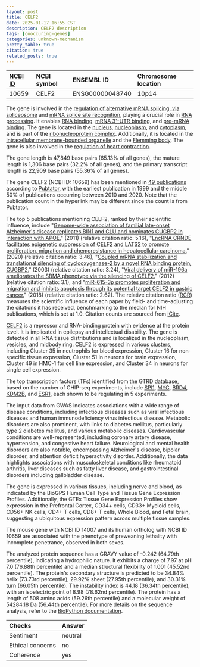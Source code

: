```yaml
---
layout: post
title: CELF2
date: 2025-01-17 16:55 CST
description: CELF2 description
tags: [cooccuring-genes]
categories: unknown-mechanism
pretty_table: true
citation: true
related_posts: true
---
```




| [NCBI ID](https://www.ncbi.nlm.nih.gov/gene/10659) | NCBI symbol | ENSEMBL ID | Chromosome location |
| :-------- | :------- | :-------- | :------- |
| 10659  | CELF2 | ENSG00000048740 | 10p14 |



The gene is involved in the [regulation of alternative mRNA splicing, via spliceosome](https://amigo.geneontology.org/amigo/term/GO:0000381) and [mRNA splice site recognition](https://amigo.geneontology.org/amigo/term/GO:0006376), playing a crucial role in [RNA processing](https://amigo.geneontology.org/amigo/term/GO:0006396). It enables [RNA binding](https://amigo.geneontology.org/amigo/term/GO:0003723), [mRNA 3'-UTR binding](https://amigo.geneontology.org/amigo/term/GO:0003730), and [pre-mRNA binding](https://amigo.geneontology.org/amigo/term/GO:0036002). The gene is located in the [nucleus](https://amigo.geneontology.org/amigo/term/GO:0005634), [nucleoplasm](https://amigo.geneontology.org/amigo/term/GO:0005654), and [cytoplasm](https://amigo.geneontology.org/amigo/term/GO:0005737), and is part of the [ribonucleoprotein complex](https://amigo.geneontology.org/amigo/term/GO:1990904). Additionally, it is located in the [intracellular membrane-bounded organelle](https://amigo.geneontology.org/amigo/term/GO:0043231) and the [Flemming body](https://amigo.geneontology.org/amigo/term/GO:0090543). The gene is also involved in the [regulation of heart contraction](https://amigo.geneontology.org/amigo/term/GO:0008016).


The gene length is 47,849 base pairs (65.13% of all genes), the mature length is 1,306 base pairs (32.2% of all genes), and the primary transcript length is 22,909 base pairs (55.36% of all genes).


The gene CELF2 (NCBI ID: 10659) has been mentioned in [49 publications](https://pubmed.ncbi.nlm.nih.gov/?term=%22CELF2%22) according to [Pubtator](https://academic.oup.com/nar/article/47/W1/W587/5494727), with the earliest publication in 1999 and the middle 50% of publications occurring between 2010 and 2020. Note that the publication count in the hyperlink may be different since the count is from Pubtator.


The top 5 publications mentioning CELF2, ranked by their scientific influence, include "[Genome-wide association of familial late-onset Alzheimer's disease replicates BIN1 and CLU and nominates CUGBP2 in interaction with APOE.](https://pubmed.ncbi.nlm.nih.gov/21379329)" (2011) (relative citation ratio: 5.16), "[LncRNA CRNDE facilitates epigenetic suppression of CELF2 and LATS2 to promote proliferation, migration and chemoresistance in hepatocellular carcinoma.](https://pubmed.ncbi.nlm.nih.gov/32826865)" (2020) (relative citation ratio: 3.46), "[Coupled mRNA stabilization and translational silencing of cyclooxygenase-2 by a novel RNA binding protein, CUGBP2.](https://pubmed.ncbi.nlm.nih.gov/12535526)" (2003) (relative citation ratio: 3.24), "[Viral delivery of miR-196a ameliorates the SBMA phenotype via the silencing of CELF2.](https://pubmed.ncbi.nlm.nih.gov/22660636)" (2012) (relative citation ratio: 3.1), and "[miR-615-3p promotes proliferation and migration and inhibits apoptosis through its potential target CELF2 in gastric cancer.](https://pubmed.ncbi.nlm.nih.gov/29501762)" (2018) (relative citation ratio: 2.62). The relative citation ratio ([RCR](https://journals.plos.org/plosbiology/article?id=10.1371/journal.pbio.1002541)) measures the scientific influence of each paper by field- and time-adjusting the citations it has received, benchmarking to the median for NIH publications, which is set at 1.0. Citation counts are sourced from [iCite](https://icite.od.nih.gov).


[CELF2](https://www.proteinatlas.org/ENSG00000048740-CELF2) is a repressor and RNA-binding protein with evidence at the protein level. It is implicated in epilepsy and intellectual disability. The gene is detected in all RNA tissue distributions and is localized in the nucleoplasm, vesicles, and midbody ring. CELF2 is expressed in various clusters, including Cluster 35 in neutrophils for blood expression, Cluster 16 for non-specific tissue expression, Cluster 51 in neurons for brain expression, Cluster 49 in HMC-1 for cell line expression, and Cluster 34 in neurons for single cell expression.


The top transcription factors (TFs) identified from the GTRD database, based on the number of CHIP-seq experiments, include [SPI1](https://www.ncbi.nlm.nih.gov/gene/6688), [MYC](https://www.ncbi.nlm.nih.gov/gene/4609), [BRD4](https://www.ncbi.nlm.nih.gov/gene/23476), [KDM2B](https://www.ncbi.nlm.nih.gov/gene/84678), and [ESR1](https://www.ncbi.nlm.nih.gov/gene/2099), each shown to be regulating in 5 experiments.



The input data from GWAS indicates associations with a wide range of disease conditions, including infectious diseases such as viral infectious diseases and human immunodeficiency virus infectious disease. Metabolic disorders are also prominent, with links to diabetes mellitus, particularly type 2 diabetes mellitus, and various metabolic diseases. Cardiovascular conditions are well-represented, including coronary artery disease, hypertension, and congestive heart failure. Neurological and mental health disorders are also notable, encompassing Alzheimer's disease, bipolar disorder, and attention deficit hyperactivity disorder. Additionally, the data highlights associations with musculoskeletal conditions like rheumatoid arthritis, liver diseases such as fatty liver disease, and gastrointestinal disorders including gallbladder disease.



The gene is expressed in various tissues, including nerve and blood, as indicated by the BioGPS Human Cell Type and Tissue Gene Expression Profiles. Additionally, the GTEx Tissue Gene Expression Profiles show expression in the Prefrontal Cortex, CD34+ cells, CD33+ Myeloid cells, CD56+ NK cells, CD4+ T cells, CD8+ T cells, Whole Blood, and Fetal brain, suggesting a ubiquitous expression pattern across multiple tissue samples.



The mouse gene with NCBI ID 14007 and its human ortholog with NCBI ID 10659 are associated with the phenotype of preweaning lethality with incomplete penetrance, observed in both sexes.


The analyzed protein sequence has a GRAVY value of -0.242 (64.79th percentile), indicating a hydrophilic nature. It exhibits a charge of 7.97 at pH 7.0 (76.88th percentile) and a median structural flexibility of 1.001 (45.52nd percentile). The protein's secondary structure is predicted to be 34.84% helix (73.73rd percentile), 29.92% sheet (27.95th percentile), and 30.31% turn (66.05th percentile). The instability index is 44.18 (36.34th percentile), with an isoelectric point of 8.98 (78.62nd percentile). The protein has a length of 508 amino acids (59.26th percentile) and a molecular weight of 54284.18 Da (56.44th percentile). For more details on the sequence analysis, refer to the [BioPython documentation](https://biopython.org/docs/1.75/api/Bio.SeqUtils.ProtParam.html).





| Checks    | Answer |
| :-------- | :------- |
| Sentiment  | neutral   |
| Ethical concerns | no     |
| Coherence    | yes    |